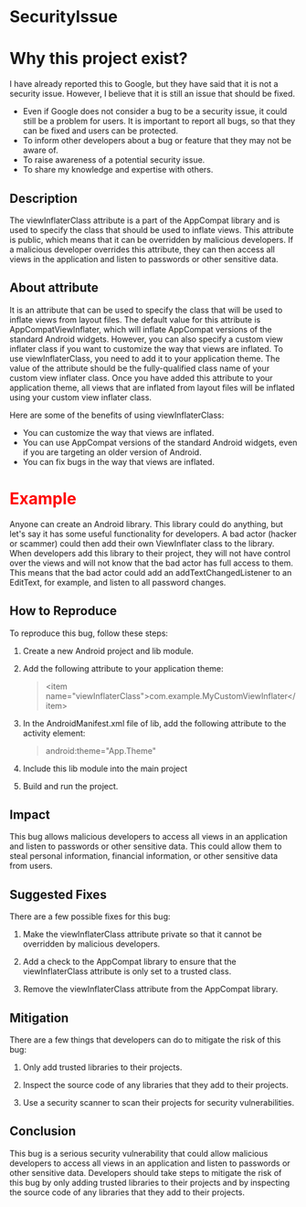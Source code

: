 # SecurityIssue

# Why this project exist? 
I have already reported this to Google, but they have said that it is not a security issue. However, I believe that it is still an issue that should be fixed.

* Even if Google does not consider a bug to be a security issue, it could still be a problem for users. It is important to report all bugs, so that they can be fixed and users can be protected.
* To inform other developers about a bug or feature that they may not be aware of.
* To raise awareness of a potential security issue.
* To share my knowledge and expertise with others.

## Description

The viewInflaterClass attribute is a part of the AppCompat library and
is used to specify the class that should be used to inflate views. This
attribute is public, which means that it can be overridden by malicious
developers. If a malicious developer overrides this attribute, they can
then access all views in the application and listen to passwords or
other sensitive data.

## About attribute

It is an attribute that can be used to specify the class that will be used to inflate views from layout files. The default value for this attribute is AppCompatViewInflater, which will inflate AppCompat versions of the standard Android widgets. However, you can also specify a custom view inflater class if you want to customize the way that views are inflated. To use viewInflaterClass, you need to add it to your application theme. The value of the attribute should be the fully-qualified class name of your custom view inflater class. Once you have added this attribute to your application theme, all views that are inflated from layout files will be inflated using your custom view inflater class. 

Here are some of the benefits of using viewInflaterClass:
* You can customize the way that views are inflated.
* You can use AppCompat versions of the standard Android widgets, even if you are targeting an older version of Android.
* You can fix bugs in the way that views are inflated.


#  <span style="color: red">Example</span>

Anyone can create an Android library. This library could do anything, but let's say it has some useful functionality for developers. A bad actor (hacker or scammer) could then add their own ViewInflater class to the library. When developers add this library to their project, they will not have control over the views and will not know that the bad actor has full access to them. This means that the bad actor could add an addTextChangedListener to an EditText, for example, and listen to all password changes.

## How to Reproduce

To reproduce this bug, follow these steps:

1.  Create a new Android project and lib module.

2.  Add the following attribute to your application theme:
    > \<item name="viewInflaterClass"\>com.example.MyCustomViewInflater\</item\>
3. In the AndroidManifest.xml file of lib, add the following attribute to the activity element:
    > android:theme="App.Theme" 
4. Include this lib module into the main project
5. Build and run the project.

## Impact

This bug allows malicious developers to access all views in an
application and listen to passwords or other sensitive data. This could
allow them to steal personal information, financial information, or
other sensitive data from users.

## Suggested Fixes

There are a few possible fixes for this bug:

1.  Make the viewInflaterClass attribute private so that it cannot be overridden by malicious developers.

2.  Add a check to the AppCompat library to ensure that the viewInflaterClass attribute is only set to a trusted class.

3.  Remove the viewInflaterClass attribute from the AppCompat library.

## Mitigation

There are a few things that developers can do to mitigate the risk of
this bug:

1.  Only add trusted libraries to their projects.

2.  Inspect the source code of any libraries that they add to their projects.

3.  Use a security scanner to scan their projects for security vulnerabilities.

## Conclusion

This bug is a serious security vulnerability that could allow malicious
developers to access all views in an application and listen to passwords
or other sensitive data. Developers should take steps to mitigate the
risk of this bug by only adding trusted libraries to their projects and
by inspecting the source code of any libraries that they add to their
projects.
